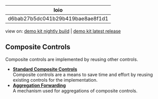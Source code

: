 <!-- loiod6bab27b5dc041b29b419bae8ae8f1d1 -->

| loio |
| -----|
| d6bab27b5dc041b29b419bae8ae8f1d1 |

<div id="loio">

view on: [demo kit nightly build](https://openui5nightly.hana.ondemand.com/#/topic/d6bab27b5dc041b29b419bae8ae8f1d1) | [demo kit latest release](https://openui5.hana.ondemand.com/#/topic/d6bab27b5dc041b29b419bae8ae8f1d1)</div>

## Composite Controls

Composite controls are implemented by reusing other controls.

-   **[Standard Composite Controls](Standard_Composite_Controls_c1512f6.md "Composite controls are a means to save time and effort by reusing existing controls
		for the implementation.")**  
Composite controls are a means to save time and effort by reusing existing controls for the implementation.
-   **[Aggregation Forwarding](Aggregation_Forwarding_64a5e17.md "A mechanism used for aggregations of composite controls.")**  
A mechanism used for aggregations of composite controls.

